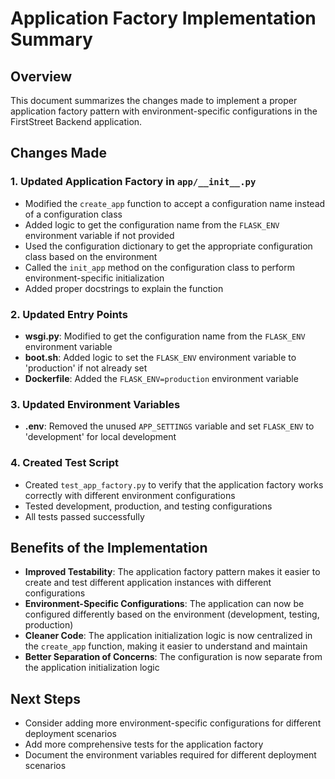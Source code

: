 # Application Factory Implementation Summary

## Overview
This document summarizes the changes made to implement a proper application factory pattern with environment-specific configurations in the FirstStreet Backend application.

## Changes Made

### 1. Updated Application Factory in `app/__init__.py`
- Modified the `create_app` function to accept a configuration name instead of a configuration class
- Added logic to get the configuration name from the `FLASK_ENV` environment variable if not provided
- Used the configuration dictionary to get the appropriate configuration class based on the environment
- Called the `init_app` method on the configuration class to perform environment-specific initialization
- Added proper docstrings to explain the function

### 2. Updated Entry Points
- **wsgi.py**: Modified to get the configuration name from the `FLASK_ENV` environment variable
- **boot.sh**: Added logic to set the `FLASK_ENV` environment variable to 'production' if not already set
- **Dockerfile**: Added the `FLASK_ENV=production` environment variable

### 3. Updated Environment Variables
- **.env**: Removed the unused `APP_SETTINGS` variable and set `FLASK_ENV` to 'development' for local development

### 4. Created Test Script
- Created `test_app_factory.py` to verify that the application factory works correctly with different environment configurations
- Tested development, production, and testing configurations
- All tests passed successfully

## Benefits of the Implementation
- **Improved Testability**: The application factory pattern makes it easier to create and test different application instances with different configurations
- **Environment-Specific Configurations**: The application can now be configured differently based on the environment (development, testing, production)
- **Cleaner Code**: The application initialization logic is now centralized in the `create_app` function, making it easier to understand and maintain
- **Better Separation of Concerns**: The configuration is now separate from the application initialization logic

## Next Steps
- Consider adding more environment-specific configurations for different deployment scenarios
- Add more comprehensive tests for the application factory
- Document the environment variables required for different deployment scenarios